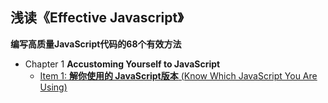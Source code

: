 
## 浅读《Effective Javascript》
**编写高质量JavaScript代码的68个有效方法**

+ Chapter 1 **Accustoming Yourself to JavaScript**
    - [Item 1: **解你使用的 JavaScript版本** (Know Which JavaScript You Are Using)](chapter-1/know-which-javascript-you-are-using.md) 
